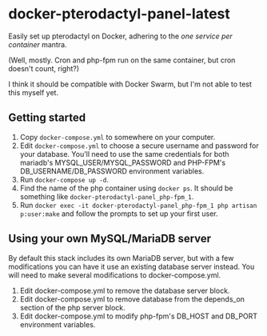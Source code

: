 # docker-pterodactyl-panel-latest

Easily set up pterodactyl on Docker, adhering to the *one service per container* mantra.

(Well, mostly. Cron and php-fpm run on the same container, but cron doesn't count, right?)

I think it should be compatible with Docker Swarm, but I'm not able to test this myself yet.

## Getting started

1. Copy `docker-compose.yml` to somewhere on your computer.
2. Edit `docker-compose.yml` to choose a secure username and password for your database. You'll need to use the same credentials for both mariadb's MYSQL_USER/MYSQL_PASSWORD and PHP-FPM's DB_USERNAME/DB_PASSWORD environment variables.
3. Run `docker-compose up -d`.
4. Find the name of the php container using `docker ps`. It should be something like `docker-pterodactyl-panel_php-fpm_1`.
5. Run `docker exec -it docker-pterodactyl-panel_php-fpm_1 php artisan p:user:make` and follow the prompts to set up your first user.

## Using your own MySQL/MariaDB server

By default this stack includes its own MariaDB server, but with a few modifications you can have it use an existing database server instead. You will need to make several modifications to docker-compose.yml.

1. Edit docker-compose.yml to remove the database server block.
2. Edit docker-compose.yml to remove database from the depends_on section of the php server block.
3. Edit docker-compose.yml to modify php-fpm's DB_HOST and DB_PORT environment variables.
